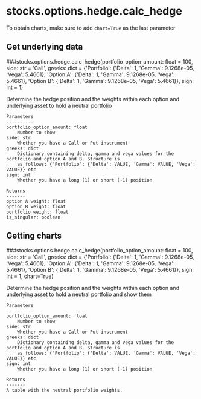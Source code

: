 # stocks.options.hedge.calc_hedge

To obtain charts, make sure to add `chart=True` as the last parameter

## Get underlying data 
###stocks.options.hedge.calc_hedge(portfolio_option_amount: float = 100, side: str = 'Call', greeks: dict = {'Portfolio': {'Delta': 1, 'Gamma': 9.1268e-05, 'Vega': 5.4661}, 'Option A': {'Delta': 1, 'Gamma': 9.1268e-05, 'Vega': 5.4661}, 'Option B': {'Delta': 1, 'Gamma': 9.1268e-05, 'Vega': 5.4661}}, sign: int = 1)

Determine the hedge position and the weights within each option and
    underlying asset to hold a neutral portfolio

    Parameters
    ----------
    portfolio_option_amount: float
        Number to show
    side: str
        Whether you have a Call or Put instrument
    greeks: dict
        Dictionary containing delta, gamma and vega values for the portfolio and option A and B. Structure is
        as follows: {'Portfolio': {'Delta': VALUE, 'Gamma': VALUE, 'Vega': VALUE}} etc
    sign: int
        Whether you have a long (1) or short (-1) position

    Returns
    -------
    option A weight: float
    option B weight: float
    portfolio weight: float
    is_singular: boolean

## Getting charts 
###stocks.options.hedge.calc_hedge(portfolio_option_amount: float = 100, side: str = 'Call', greeks: dict = {'Portfolio': {'Delta': 1, 'Gamma': 9.1268e-05, 'Vega': 5.4661}, 'Option A': {'Delta': 1, 'Gamma': 9.1268e-05, 'Vega': 5.4661}, 'Option B': {'Delta': 1, 'Gamma': 9.1268e-05, 'Vega': 5.4661}}, sign: int = 1, chart=True)

Determine the hedge position and the weights within each option and
    underlying asset to hold a neutral portfolio and show them

    Parameters
    ----------
    portfolio_option_amount: float
        Number to show
    side: str
        Whether you have a Call or Put instrument
    greeks: dict
        Dictionary containing delta, gamma and vega values for the portfolio and option A and B. Structure is
        as follows: {'Portfolio': {'Delta': VALUE, 'Gamma': VALUE, 'Vega': VALUE}} etc
    sign: int
        Whether you have a long (1) or short (-1) position

    Returns
    -------
    A table with the neutral portfolio weights.
